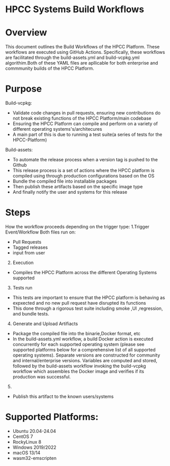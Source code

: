 # HPCC Systems Build Workflows

# Overview 
This document outlines the Build Workflows of the HPCC Platform. These workflows are executed using GitHub Actions. Specifically, these workflows are facilitated through the build-assets.yml and build-vcpkg.yml algorithim.Both of these YAML files are apllicable for both enterprise and commmunity builds of the HPCC Platform.
# Purpose
Build-vcpkg: 
- Validate code changes in pull requests, ensuring new contributions do not break existing functions of the HPCC Platform/main codebase
- Ensuring the HPCC Platform can compile and perform on a variety of different operating systems's/architecures
- A main part of this is due to running a test suite(a series of tests for the HPCC-Platform)

Build-assets:
- To automate the release process when a version tag is pushed to the Github
- This release process is a set of actions where the HPCC platform is compiled using through production configurations based on the OS
- Bundle the compiled file into installable packages
- Then publish these artifacts based on the specific image type
- And finally notify the user and systems for this release 

# Steps
How the workflow proceeds depending on the trigger type:
1.Trigger Event/Workflow
   Both files run on:
   - Pull Requests
   - Tagged releases
   - input from user
2. Execution
- Compiles the HPCC Platform across the different Operating Systems supported
3. Tests run
  - This tests are important to ensure that the HPCC platform is behaving as expxected and no new pull request have disrupted its functions
  - This done through a rigorous test suite including smoke ,UI ,regression, and bundle tests. 
4. Generate and Upload Artifiacts
- Package the compiled file into the binarie,Docker format, etc
- In the build-assets.yml workflow, a build Docker action is executed concurrently for each supported operating system (please see supported platforms below for a comprehensive list of all supported operating systems). Separate versions are constructed for community and internal/enterprise versions. Variables are computed and stored, followed by the build-assets workflow invoking the build-vcpkg workflow which assembles the Docker image and verifies if its production was successful. 
5.
- Publish this artifact to the known users/systems

# Supported Platforms: 
- Ubuntu 20.04-24.04
- CentOS 7
- RockyLinux 8
- Windows 2019/2022
- macOS 13/14
- wasm32-emscripten

